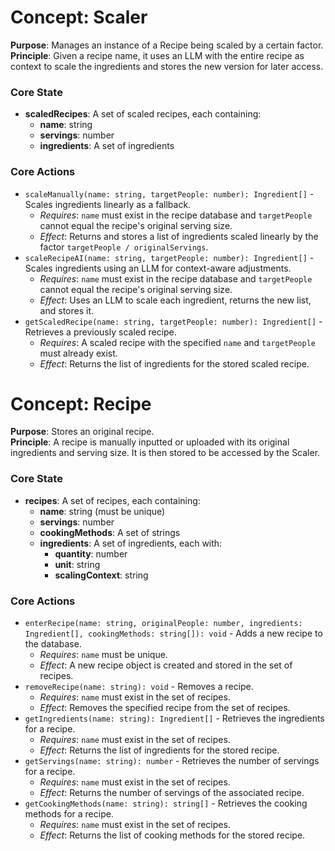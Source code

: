 # Concept: Scaler

**Purpose**: Manages an instance of a Recipe being scaled by a certain factor. \
**Principle**: Given a recipe name, it uses an LLM with the entire recipe as context to scale the ingredients and stores the new version for later access.

### Core State
- **scaledRecipes**: A set of scaled recipes, each containing:
    - **name**: string
    - **servings**: number
    - **ingredients**: A set of ingredients

### Core Actions
- `scaleManually(name: string, targetPeople: number): Ingredient[]` - Scales ingredients linearly as a fallback.
    - *Requires*: `name` must exist in the recipe database and `targetPeople` cannot equal the recipe's original serving size.
    - *Effect*: Returns and stores a list of ingredients scaled linearly by the factor `targetPeople / originalServings`.
- `scaleRecipeAI(name: string, targetPeople: number): Ingredient[]` - Scales ingredients using an LLM for context-aware adjustments.
    - *Requires*: `name` must exist in the recipe database and `targetPeople` cannot equal the recipe's original serving size.
    - *Effect*: Uses an LLM to scale each ingredient, returns the new list, and stores it.
- `getScaledRecipe(name: string, targetPeople: number): Ingredient[]` - Retrieves a previously scaled recipe.
    - *Requires*: A scaled recipe with the specified `name` and `targetPeople` must already exist.
    - *Effect*: Returns the list of ingredients for the stored scaled recipe.

# Concept: Recipe

**Purpose**: Stores an original recipe. \
**Principle**: A recipe is manually inputted or uploaded with its original ingredients and serving size. It is then stored to be accessed by the Scaler.

### Core State
- **recipes**: A set of recipes, each containing:
    - **name**: string (must be unique)
    - **servings**: number
    - **cookingMethods**: A set of strings
    - **ingredients**: A set of ingredients, each with:
        - **quantity**: number
        - **unit**: string
        - **scalingContext**: string

### Core Actions
- `enterRecipe(name: string, originalPeople: number, ingredients: Ingredient[], cookingMethods: string[]): void` - Adds a new recipe to the database.
    - *Requires*: `name` must be unique.
    - *Effect*: A new recipe object is created and stored in the set of recipes.
- `removeRecipe(name: string): void` - Removes a recipe.
    - *Requires*: `name` must exist in the set of recipes.
    - *Effect*: Removes the specified recipe from the set of recipes.
- `getIngredients(name: string): Ingredient[]` - Retrieves the ingredients for a recipe.
    - *Requires*: `name` must exist in the set of recipes.
    - *Effect*: Returns the list of ingredients for the stored recipe.
- `getServings(name: string): number` - Retrieves the number of servings for a recipe.
    - *Requires*: `name` must exist in the set of recipes.
    - *Effect*: Returns the number of servings of the associated recipe.
- `getCookingMethods(name: string): string[]` - Retrieves the cooking methods for a recipe.
    - *Requires*: `name` must exist in the set of recipes.
    - *Effect*: Returns the list of cooking methods for the stored recipe.
